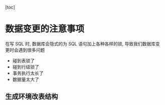 [toc]

# 数据变更的注意事项



在写 SQL 时, 数据库会隐式的为 SQL 语句加上各种各样的锁, 导致我们数据库变更时会遇到很多问题

- 碰到表锁了
- 碰到行级锁了
- 事务执行太长了
- 数据量太大了



## 生成环境改表结构